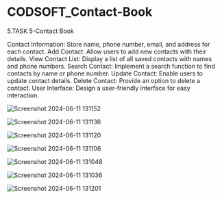 # CODSOFT_Contact-Book

5.TASK 5-Contact Book

Contact Information: Store name, phone number, email, and address for each contact.
Add Contact: Allow users to add new contacts with their details.
View Contact List: Display a list of all saved contacts with names and phone numbers.
Search Contact: Implement a search function to find contacts by name or phone number.
Update Contact: Enable users to update contact details.
Delete Contact: Provide an option to delete a contact.
User Interface: Design a user-friendly interface for easy interaction.



![Screenshot 2024-06-11 131152](https://github.com/Arya2304/CODESOFT_pp/assets/153444207/8a45fc7b-f6b2-49c2-8511-33e18b3a424a)

![Screenshot 2024-06-11 131136](https://github.com/Arya2304/CODESOFT_pp/assets/153444207/c411c834-718f-4680-9829-b335e32f7c8b)

![Screenshot 2024-06-11 131120](https://github.com/Arya2304/CODESOFT_pp/assets/153444207/aff2a425-4bb1-47a7-a7c2-3530127006bc)

![Screenshot 2024-06-11 131106](https://github.com/Arya2304/CODESOFT_pp/assets/153444207/9e7d9d04-fd13-4977-941a-c17f6778d7ae)

![Screenshot 2024-06-11 131048](https://github.com/Arya2304/CODESOFT_pp/assets/153444207/2f98f4c5-bdc5-4674-a953-226db6c24193)

![Screenshot 2024-06-11 131036](https://github.com/Arya2304/CODESOFT_pp/assets/153444207/9490f11a-686b-4c88-96b6-ab1dadafcefa)

![Screenshot 2024-06-11 131201](https://github.com/Arya2304/CODESOFT_pp/assets/153444207/076e93bf-ae5f-46ac-a9f6-34ccc7f59e79)


